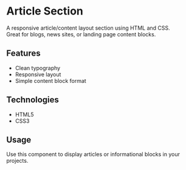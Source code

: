 
# Article Section

A responsive article/content layout section using HTML and CSS.  
Great for blogs, news sites, or landing page content blocks.

## Features

- Clean typography
- Responsive layout
- Simple content block format

## Technologies

- HTML5
- CSS3

## Usage

Use this component to display articles or informational blocks in your projects.
